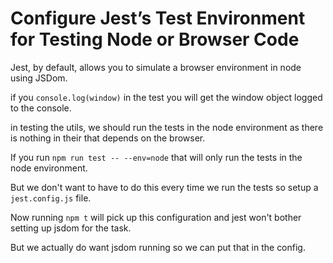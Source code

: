 # Configure Jest’s Test Environment for Testing Node or Browser Code

Jest, by default, allows you to simulate a browser environment in node using
JSDom.

if you `console.log(window)` in the test you will get the window object logged
to the console.

in testing the utils, we should run the tests in the node environment as there
is nothing in their that depends on the browser.

If you run `npm run test -- --env=node` that will only run the tests in the node
environment.

But we don't want to have to do this every time we run the tests so setup a
`jest.config.js` file.

Now running `npm t` will pick up this configuration and jest won't bother
setting up jsdom for the task.

But we actually do want jsdom running so we can put that in the config.

